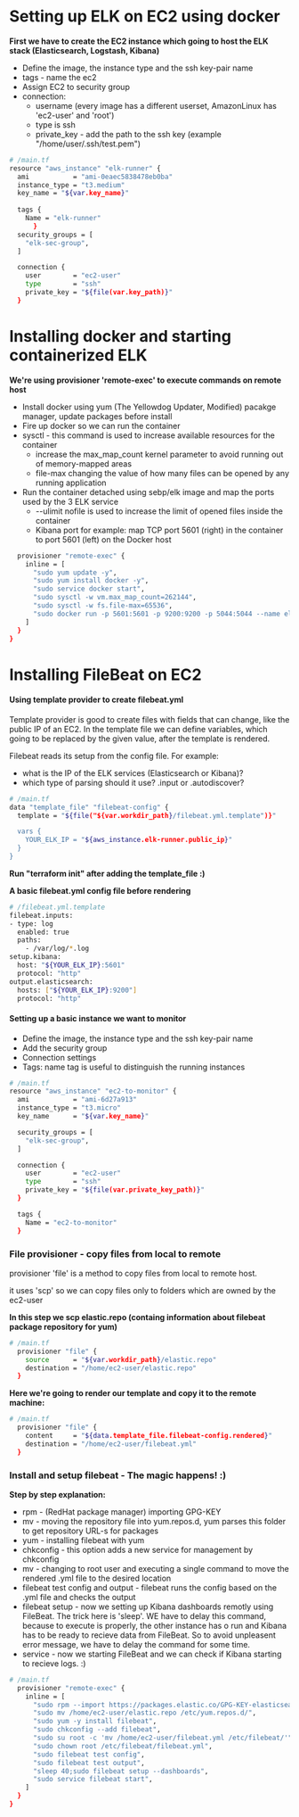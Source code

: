 # Setting up ELK on EC2 using docker

**First we have to create the EC2 instance which going to host the ELK stack (Elasticsearch, Logstash, Kibana)**

- Define the image, the instance type and the ssh key-pair name
- tags - name the ec2
- Assign EC2 to security group
- connection:
    - username (every image has a different userset, AmazonLinux has 'ec2-user' and 'root')
    - type is ssh
    - private_key - add the path to the ssh key (example "/home/user/.ssh/test.pem")

```sh
# /main.tf
resource "aws_instance" "elk-runner" {
  ami           = "ami-0eaec5838478eb0ba"
  instance_type = "t3.medium"
  key_name = "${var.key_name}"
  
  tags {
    Name = "elk-runner"
      }
  security_groups = [
    "elk-sec-group",
  ]

  connection {
    user        = "ec2-user"
    type        = "ssh"
    private_key = "${file(var.key_path)}"
  }
```
# Installing docker and starting containerized ELK

**We're using provisioner 'remote-exec' to execute commands on remote host**
- Install docker using yum (The Yellowdog Updater, Modified) pacakge manager, update packages before install
- Fire up docker so we can run the container
- sysctl - this command is used to increase available resources for the container
    -  increase the max_map_count kernel parameter to avoid running out of memory-mapped areas
    -  file-max changing the value of how many files can be opened by any running application
- Run the container detached using sebp/elk image and map the ports used by the 3 ELK service
    - --ulimit nofile is used to increase the limit of opened files inside the container
    - Kibana port for example: map TCP port 5601 (right) in the container to port 5601 (left) on the Docker host
 
```sh
  provisioner "remote-exec" {
    inline = [
      "sudo yum update -y",
      "sudo yum install docker -y",
      "sudo service docker start",
      "sudo sysctl -w vm.max_map_count=262144",
      "sudo sysctl -w fs.file-max=65536",
      "sudo docker run -p 5601:5601 -p 9200:9200 -p 5044:5044 --name elk --ulimit nofile=65536:65536 -d sebp/elk",
    ]
  }
}
```


# Installing FileBeat on EC2

#### Using template provider to create filebeat.yml

Template provider is good to create files with fields that can change, like the public IP of an EC2.
In the template file we can define variables, which going to be replaced by the given value, after the template is rendered.

Filebeat reads its setup from the config file. For example:
 - what is the IP of the ELK services (Elasticsearch or Kibana)?
 - which type of parsing should it use? .input or .autodiscover?


```sh
# /main.tf
data "template_file" "filebeat-config" {
  template = "${file("${var.workdir_path}/filebeat.yml.template")}"

  vars {
    YOUR_ELK_IP = "${aws_instance.elk-runner.public_ip}"
  }
}
```
**Run "terraform init" after adding the template_file :)**

**A basic filebeat.yml config file before rendering**

```sh
# /filebeat.yml.template
filebeat.inputs:
- type: log
  enabled: true
  paths:
    - /var/log/*.log
setup.kibana:
  host: "${YOUR_ELK_IP}:5601"
  protocol: "http"
output.elasticsearch:
  hosts: ["${YOUR_ELK_IP}:9200"]
  protocol: "http"
```

#### Setting up a basic instance we want to monitor

- Define the image, the instance type and the ssh key-pair name
- Add the security group
- Connection settings
- Tags: name tag is useful to distinguish the running instances

```sh
# /main.tf
resource "aws_instance" "ec2-to-monitor" {
  ami           = "ami-6d27a913"
  instance_type = "t3.micro"
  key_name      = "${var.key_name}"

  security_groups = [
    "elk-sec-group",
  ]

  connection {
    user        = "ec2-user"
    type        = "ssh"
    private_key = "${file(var.private_key_path)}"
  }

  tags {
    Name = "ec2-to-monitor"
  }
```
### File provisioner - copy files from local to remote

provisioner 'file' is a method to copy files from local to remote host.

it uses 'scp' so we can copy files only to folders which are owned by the ec2-user

**In this step we scp elastic.repo (containg information about filebeat package repository for yum)**
```sh
# /main.tf
  provisioner "file" {
    source      = "${var.workdir_path}/elastic.repo"
    destination = "/home/ec2-user/elastic.repo"
  }
```

**Here we're going to render our template and copy it to the remote machine:**

```sh
# /main.tf
  provisioner "file" {
    content     = "${data.template_file.filebeat-config.rendered}"
    destination = "/home/ec2-user/filebeat.yml"
  }
```

### Install and setup filebeat - The magic happens! :)

**Step by step explanation:**
- rpm - (RedHat package manager) importing GPG-KEY
- mv - moving the repository file into yum.repos.d, yum parses this folder to get repository URL-s for packages
- yum - installing filebeat with yum
- chkconfig - this option adds a new service for management by chkconfig
- mv - changing to root user and executing a single command to move the rendered .yml file to the desired location
- filebeat test config and output - filebeat runs the config based on the .yml file and checks the output
- filebeat setup - now we setting up Kibana dashboards remotly using FileBeat. The trick here is 'sleep'. WE have to delay this command, because to execute is properly, the other instance has o run and Kibana has to be ready to recieve data from FileBeat. So to avoid unpleasent error message, we have to delay the command for some time.
- service - now we starting FileBeat and we can check if Kibana starting to recieve logs. :)
```sh
# /main.tf
  provisioner "remote-exec" {
    inline = [
      "sudo rpm --import https://packages.elastic.co/GPG-KEY-elasticsearch",
      "sudo mv /home/ec2-user/elastic.repo /etc/yum.repos.d/",
      "sudo yum -y install filebeat",
      "sudo chkconfig --add filebeat",
      "sudo su root -c 'mv /home/ec2-user/filebeat.yml /etc/filebeat/'",
      "sudo chown root /etc/filebeat/filebeat.yml",
      "sudo filebeat test config",
      "sudo filebeat test output",
      "sleep 40;sudo filebeat setup --dashboards",
      "sudo service filebeat start",
    ]
  }
}
```
